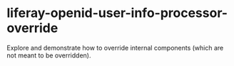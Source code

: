 # liferay-openid-user-info-processor-override
Explore and demonstrate how to override internal components (which are not meant to be overridden).
